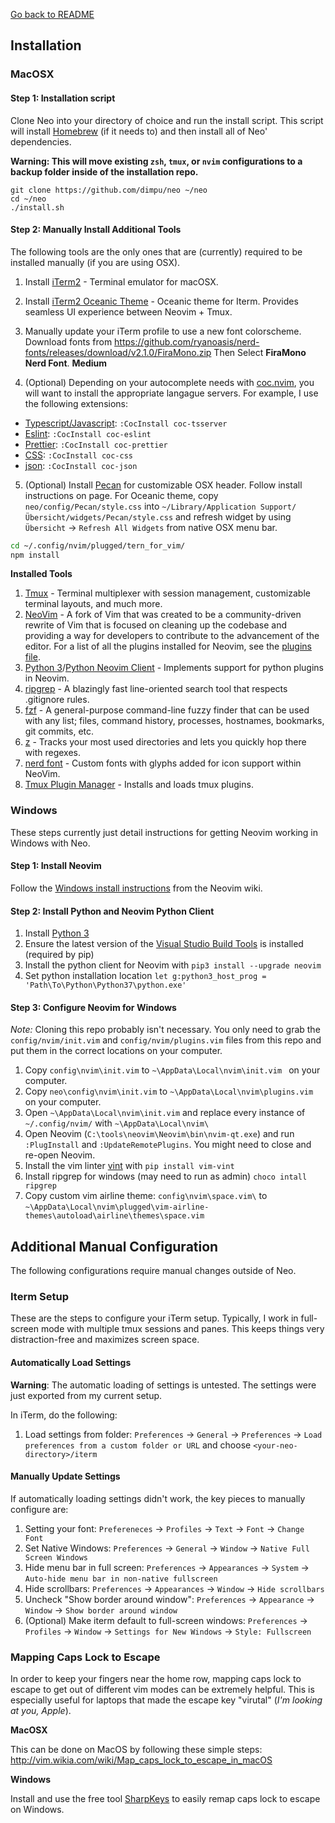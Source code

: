 [Go back to README](../README.md)

## Installation

### MacOSX

#### Step 1: Installation script

Clone Neo into your directory of choice and run the install script. This script will install [Homebrew](https://brew.sh/) (if it needs to) and then install all of Neo' dependencies.

**Warning: This will move existing `zsh`, `tmux`, or `nvim` configurations to a backup folder inside of the installation repo.**

```
git clone https://github.com/dimpu/neo ~/neo
cd ~/neo
./install.sh
```

#### Step 2: Manually Install Additional Tools

The following tools are the only ones that are (currently) required to be installed manually (if you are using OSX).

1. Install [iTerm2](https://www.iterm2.com/) - Terminal emulator for macOSX.

2. Install [iTerm2 Oceanic Theme](https://github.com/mhartington/oceanic-next-iterm) - Oceanic theme for Iterm. Provides seamless UI experience between Neovim + Tmux.

3. Manually update your iTerm profile to use a new font colorscheme.
Download fonts from https://github.com/ryanoasis/nerd-fonts/releases/download/v2.1.0/FiraMono.zip
Then Select **FiraMono Nerd Font**. **Medium**



4. (Optional) Depending on your autocomplete needs with [coc.nvim](https://github.com/neoclide/coc.nvim), you will want to install the appropriate langague servers. For example, I use the following extensions:
  - [Typescript/Javascript](https://github.com/neoclide/coc-tsserver): `:CocInstall coc-tsserver`
  - [Eslint](https://github.com/neoclide/coc-eslint): `:CocInstall coc-eslint`
  - [Prettier](https://github.com/neoclide/coc-prettier): `:CocInstall coc-prettier`
  - [CSS](https://github.com/neoclide/coc-css): `:CocInstall coc-css`
  - [json](https://github.com/neoclide/coc-json): `:CocInstall coc-json`

5. (Optional) Install [Pecan](https://github.com/zzzeyez/Pecan) for customizable OSX header. Follow install instructions on page. For Oceanic theme, copy `neo/config/Pecan/style.css` into `~/Library/Application Support/Übersicht/widgets/Pecan/style.css` and refresh widget by using `Übersicht` -> `Refresh All Widgets` from native OSX menu bar.


  ```bash
  cd ~/.config/nvim/plugged/tern_for_vim/
  npm install
  ```


**Installed Tools**

1. [Tmux](https://github.com/tmux/tmux/wiki) - Terminal multiplexer with session management, customizable terminal layouts, and much more.
2. [NeoVim](https://github.com/neovim/neovim) - A fork of Vim that was created to be a community-driven rewrite of Vim that is focused on cleaning up the codebase and providing a way for developers to contribute to the advancement of the editor. For a list of all the plugins installed for Neovim, see the [plugins file](config/nvim/plugins.vim).
3. [Python 3](https://www.python.org/downloads/)/[Python Neovim Client](https://github.com/neovim/python-client) - Implements support for python plugins in Neovim.
4. [ripgrep](https://github.com/BurntSushi/ripgrep) - A blazingly fast line-oriented search tool that respects .gitignore rules.
5. [fzf](https://github.com/junegunn/fzf#installation) - A general-purpose command-line fuzzy finder that can be used with any list; files, command history, processes, hostnames, bookmarks, git commits, etc.
6. [z](https://github.com/rupa/z) - Tracks your most used directories and lets you quickly hop there with regexes.
7. [nerd font](https://github.com/ryanoasis/nerd-fonts#font-installation) - Custom fonts with glyphs added for icon support within NeoVim.
8. [Tmux Plugin Manager](https://github.com/tmux-plugins/tpm) - Installs and loads tmux plugins.

### Windows

These steps currently just detail instructions for getting Neovim working in Windows with Neo.

#### Step 1: Install Neovim

Follow the [Windows install instructions](https://github.com/neovim/neovim/wiki/Installing-Neovim#windows) from the Neovim wiki.

#### Step 2: Install Python and Neovim Python Client

1. Install [Python 3](https://www.python.org/downloads/windows/)
2. Ensure the latest version of the [Visual Studio Build Tools](http://landinghub.visualstudio.com/visual-cpp-build-tools) is installed (required by pip)
3. Install the python client for Neovim with `pip3 install --upgrade neovim`
4. Set python installation location `let g:python3_host_prog = 'Path\To\Python\Python37\python.exe'`

#### Step 3: Configure Neovim for Windows

*Note:* Cloning this repo probably isn't necessary. You only need to grab the `config/nvim/init.vim` and `config/nvim/plugins.vim` files from this repo and put them in the correct locations on your computer.

1. Copy `config\nvim\init.vim` to `~\AppData\Local\nvim\init.vim ` on your computer.
2. Copy `neo\config\nvim\init.vim` to `~\AppData\Local\nvim\plugins.vim` on your computer.
3. Open `~\AppData\Local\nvim\init.vim` and replace every instance of `~/.config/nvim/` with `~\AppData\Local\nvim\`
4. Open Neovim (`C:\tools\neovim\Neovim\bin\nvim-qt.exe`) and run `:PlugInstall` and `:UpdateRemotePlugins`. You might need to close and re-open Neovim.
5. Install the vim linter [vint](https://github.com/Kuniwak/vint) with `pip install vim-vint`
6. Install ripgrep for windows (may need to run as admin) `choco intall ripgrep`
7. Copy custom vim airline theme: `config\nvim\space.vim\` to `~\AppData\Local\nvim\plugged\vim-airline-themes\autoload\airline\themes\space.vim`

## Additional Manual Configuration

The following configurations require manual changes outside of Neo.

### Iterm Setup

These are the steps to configure your iTerm setup. Typically, I work in full-screen mode with multiple tmux sessions and panes. This keeps things very distraction-free and maximizes screen space.

#### Automatically Load Settings

**Warning**: The automatic loading of settings is untested. The settings were just exported from my current setup.

In iTerm, do the following:

1. Load settings from folder: `Preferences` -> `General` -> `Preferences` -> `Load preferences from a custom folder or URL` and choose `<your-neo-directory>/iterm`

#### Manually Update Settings

If automatically loading settings didn't work, the key pieces to manually configure are:

1. Setting your font: `Prefereneces` -> `Profiles` -> `Text` -> `Font` -> `Change Font`
2. Set Native Windows: `Preferences` -> `General` -> `Window` -> `Native Full Screen Windows`
3. Hide menu bar in full screen: `Preferences` -> `Appearances` -> `System` -> `Auto-hide menu bar in non-native fullscreen`
4. Hide scrollbars: `Preferences` -> `Appearances` -> `Window` -> `Hide scrollbars`
5. Uncheck "Show border around window": `Preferences` -> `Appearance` -> `Window` -> `Show border around window`
6. (Optional) Make iterm default to full-screen windows: `Preferences` -> `Profiles` -> `Window` -> `Settings for New Windows` -> `Style: Fullscreen`

### Mapping Caps Lock to Escape

In order to keep your fingers near the home row, mapping caps lock to escape to get out of different vim modes can be extremely helpful. This is especially useful for laptops that made the escape key "virutal" (*I'm looking at you, Apple*).

**MacOSX**

This can be done on MacOS by following these simple steps: http://vim.wikia.com/wiki/Map_caps_lock_to_escape_in_macOS

**Windows**

Install and use the free tool [SharpKeys](https://github.com/randyrants/sharpkeys) to easily remap caps lock to escape on Windows.
